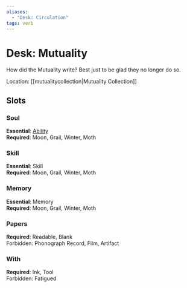 ```yaml
---
aliases:
  - "Desk: Circulation"
tags: verb
---
```

# Desk: Mutuality
How did the Mutuality write? Best just to be glad they no longer do so.

Location: [[mutualitycollection|Mutuality Collection]]
## Slots
### Soul
**Essential**: [Ability](https://uadaf.theevilroot.xyz/rowenarium/element/ability)<br>
**Required**: Moon, Grail, Winter, Moth
### Skill
**Essential**: Skill<br>
**Required**: Moon, Grail, Winter, Moth
### Memory
**Essential**: Memory<br>
**Required**: Moon, Grail, Winter, Moth
### Papers
**Required**: Readable, Blank<br>
Forbidden: Phonograph Record, Film, Artifact
### With
**Required**: Ink, Tool<br>
Forbidden: Fatigued

